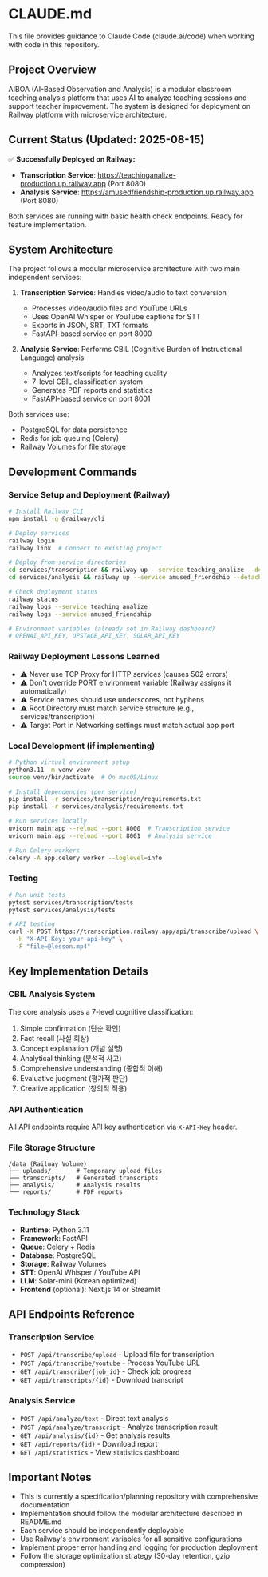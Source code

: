 # CLAUDE.md

This file provides guidance to Claude Code (claude.ai/code) when working with code in this repository.

## Project Overview

AIBOA (AI-Based Observation and Analysis) is a modular classroom teaching analysis platform that uses AI to analyze teaching sessions and support teacher improvement. The system is designed for deployment on Railway platform with microservice architecture.

## Current Status (Updated: 2025-08-15)

✅ **Successfully Deployed on Railway:**
- **Transcription Service**: https://teachinganalize-production.up.railway.app (Port 8080)
- **Analysis Service**: https://amusedfriendship-production.up.railway.app (Port 8080)

Both services are running with basic health check endpoints. Ready for feature implementation.

## System Architecture

The project follows a modular microservice architecture with two main independent services:

1. **Transcription Service**: Handles video/audio to text conversion
   - Processes video/audio files and YouTube URLs
   - Uses OpenAI Whisper or YouTube captions for STT
   - Exports in JSON, SRT, TXT formats
   - FastAPI-based service on port 8000

2. **Analysis Service**: Performs CBIL (Cognitive Burden of Instructional Language) analysis
   - Analyzes text/scripts for teaching quality
   - 7-level CBIL classification system
   - Generates PDF reports and statistics
   - FastAPI-based service on port 8001

Both services use:
- PostgreSQL for data persistence
- Redis for job queuing (Celery)
- Railway Volumes for file storage

## Development Commands

### Service Setup and Deployment (Railway)
```bash
# Install Railway CLI
npm install -g @railway/cli

# Deploy services
railway login
railway link  # Connect to existing project

# Deploy from service directories
cd services/transcription && railway up --service teaching_analize --detach
cd services/analysis && railway up --service amused_friendship --detach

# Check deployment status
railway status
railway logs --service teaching_analize
railway logs --service amused_friendship

# Environment variables (already set in Railway dashboard)
# OPENAI_API_KEY, UPSTAGE_API_KEY, SOLAR_API_KEY
```

### Railway Deployment Lessons Learned
- ⚠️ Never use TCP Proxy for HTTP services (causes 502 errors)
- ⚠️ Don't override PORT environment variable (Railway assigns it automatically)
- ⚠️ Service names should use underscores, not hyphens
- ⚠️ Root Directory must match service structure (e.g., services/transcription)
- ⚠️ Target Port in Networking settings must match actual app port

### Local Development (if implementing)
```bash
# Python virtual environment setup
python3.11 -m venv venv
source venv/bin/activate  # On macOS/Linux

# Install dependencies (per service)
pip install -r services/transcription/requirements.txt
pip install -r services/analysis/requirements.txt

# Run services locally
uvicorn main:app --reload --port 8000  # Transcription service
uvicorn main:app --reload --port 8001  # Analysis service

# Run Celery workers
celery -A app.celery worker --loglevel=info
```

### Testing
```bash
# Run unit tests
pytest services/transcription/tests
pytest services/analysis/tests

# API testing
curl -X POST https://transcription.railway.app/api/transcribe/upload \
  -H "X-API-Key: your-api-key" \
  -F "file=@lesson.mp4"
```

## Key Implementation Details

### CBIL Analysis System
The core analysis uses a 7-level cognitive classification:
1. Simple confirmation (단순 확인)
2. Fact recall (사실 회상)
3. Concept explanation (개념 설명)
4. Analytical thinking (분석적 사고)
5. Comprehensive understanding (종합적 이해)
6. Evaluative judgment (평가적 판단)
7. Creative application (창의적 적용)

### API Authentication
All API endpoints require API key authentication via `X-API-Key` header.

### File Storage Structure
```
/data (Railway Volume)
├── uploads/       # Temporary upload files
├── transcripts/   # Generated transcripts
├── analysis/      # Analysis results
└── reports/       # PDF reports
```

### Technology Stack
- **Runtime**: Python 3.11
- **Framework**: FastAPI
- **Queue**: Celery + Redis
- **Database**: PostgreSQL
- **Storage**: Railway Volumes
- **STT**: OpenAI Whisper / YouTube API
- **LLM**: Solar-mini (Korean optimized)
- **Frontend** (optional): Next.js 14 or Streamlit

## API Endpoints Reference

### Transcription Service
- `POST /api/transcribe/upload` - Upload file for transcription
- `POST /api/transcribe/youtube` - Process YouTube URL
- `GET /api/transcribe/{job_id}` - Check job progress
- `GET /api/transcripts/{id}` - Download transcript

### Analysis Service
- `POST /api/analyze/text` - Direct text analysis
- `POST /api/analyze/transcript` - Analyze transcription result
- `GET /api/analysis/{id}` - Get analysis results
- `GET /api/reports/{id}` - Download report
- `GET /api/statistics` - View statistics dashboard

## Important Notes

- This is currently a specification/planning repository with comprehensive documentation
- Implementation should follow the modular architecture described in README.md
- Each service should be independently deployable
- Use Railway's environment variables for all sensitive configurations
- Implement proper error handling and logging for production deployment
- Follow the storage optimization strategy (30-day retention, gzip compression)